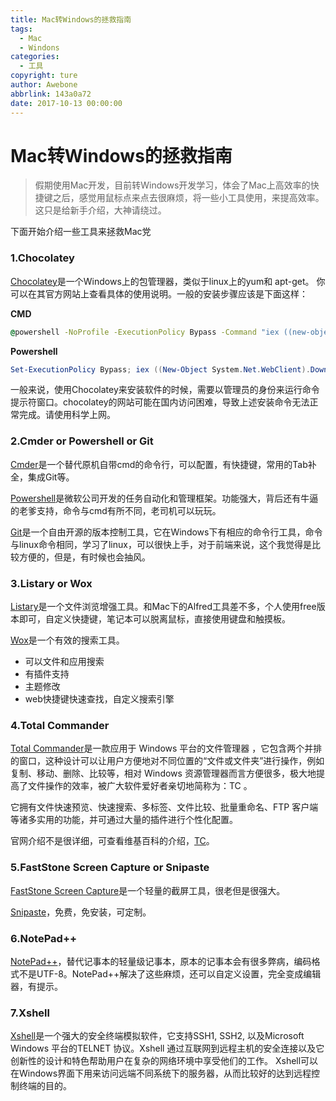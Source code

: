 ```yaml
---
title: Mac转Windows的拯救指南
tags:
  - Mac
  - Windons
categories:
  - 工具
copyright: ture
author: Awebone
abbrlink: 143a0a72
date: 2017-10-13 00:00:00
---
```


# Mac转Windows的拯救指南

>假期使用Mac开发，目前转Windows开发学习，体会了Mac上高效率的快捷键之后，感觉用鼠标点来点去很麻烦，将一些小工具使用，来提高效率。这只是给新手介绍，大神请绕过。



下面开始介绍一些工具来拯救Mac党

### 1.Chocolatey

[Chocolatey](https://chocolatey.org/)是一个Windows上的包管理器，类似于linux上的yum和 apt-get。 你可以在其官方网站上查看具体的使用说明。一般的安装步骤应该是下面这样：

**CMD**

```cmd
@powershell -NoProfile -ExecutionPolicy Bypass -Command "iex ((new-object net.webclient).DownloadString('https://chocolatey.org/install.ps1'))" && SET PATH=%PATH%;%ALLUSERSPROFILE%\chocolatey\bin
```

**Powershell**

```powershell
Set-ExecutionPolicy Bypass; iex ((New-Object System.Net.WebClient).DownloadString('https://chocolatey.org/install.ps1'))
```

一般来说，使用Chocolatey来安装软件的时候，需要以管理员的身份来运行命令提示符窗口。chocolatey的网站可能在国内访问困难，导致上述安装命令无法正常完成。请使用科学上网。

<!-- more-->



### 2.Cmder or Powershell or Git

[Cmder](http://cmder.net/)是一个替代原机自带cmd的命令行，可以配置，有快捷键，常用的Tab补全，集成Git等。

[Powershell](https://docs.microsoft.com/en-us/powershell/)是微软公司开发的任务自动化和管理框架。功能强大，背后还有牛逼的老爹支持，命令与cmd有所不同，老司机可以玩玩。

[Git](https://git-scm.com/)是一个自由开源的版本控制工具，它在Windows下有相应的命令行工具，命令与linux命令相同，学习了linux，可以很快上手，对于前端来说，这个我觉得是比较方便的，但是，有时候也会抽风。



### 3.Listary or Wox

[Listary](http://www.listary.com/)是一个文件浏览增强工具。和Mac下的Alfred工具差不多，个人使用free版本即可，自定义快捷键，笔记本可以脱离鼠标，直接使用键盘和触摸板。


[Wox](http://www.getwox.com/)是一个有效的搜索工具。

- 可以文件和应用搜索
- 有插件支持
- 主题修改
- web快捷键快速查找，自定义搜索引擎



### 4.Total Commander

[Total Commander](https://www.ghisler.com/)是一款应用于 Windows 平台的文件管理器 ，它包含两个并排的窗口，这种设计可以让用户方便地对不同位置的“文件或文件夹”进行操作，例如复制、移动、删除、比较等，相对 Windows 资源管理器而言方便很多，极大地提高了文件操作的效率，被广大软件爱好者亲切地简称为：TC 。

它拥有文件快速预览、快速搜索、多标签、文件比较、批量重命名、FTP 客户端等诸多实用的功能，并可通过大量的插件进行个性化配置。

官网介绍不是很详细，可查看维基百科的介绍，[TC](https://zh.wikipedia.org/wiki/Total_Commander)。



### 5.FastStone Screen Capture or Snipaste

[FastStone Screen Capture](http://www.faststone.org/FSCaptureDetail.htm)是一个轻量的截屏工具，很老但是很强大。

[Snipaste](https://zh.snipaste.com/)，免费，免安装，可定制。



### 6.NotePad++

[NotePad++](https://notepad-plus-plus.org/download/)，替代记事本的轻量级记事本，原本的记事本会有很多弊病，编码格式不是UTF-8。NotePad++解决了这些麻烦，还可以自定义设置，完全变成编辑器，有提示。



### 7.Xshell

[Xshell]()是一个强大的安全终端模拟软件，它支持SSH1, SSH2, 以及Microsoft Windows 平台的TELNET 协议。Xshell 通过互联网到远程主机的安全连接以及它创新性的设计和特色帮助用户在复杂的网络环境中享受他们的工作。 Xshell可以在Windows界面下用来访问远端不同系统下的服务器，从而比较好的达到远程控制终端的目的。

